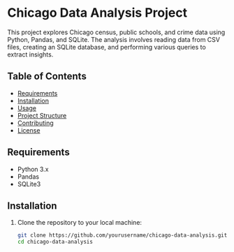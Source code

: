# Chicago Data Analysis Project

This project explores Chicago census, public schools, and crime data using Python, Pandas, and SQLite. The analysis involves reading data from CSV files, creating an SQLite database, and performing various queries to extract insights.

## Table of Contents
- [Requirements](#requirements)
- [Installation](#installation)
- [Usage](#usage)
- [Project Structure](#project-structure)
- [Contributing](#contributing)
- [License](#license)

## Requirements
- Python 3.x
- Pandas
- SQLite3

## Installation
1. Clone the repository to your local machine:
   ```bash
   git clone https://github.com/yourusername/chicago-data-analysis.git
   cd chicago-data-analysis
